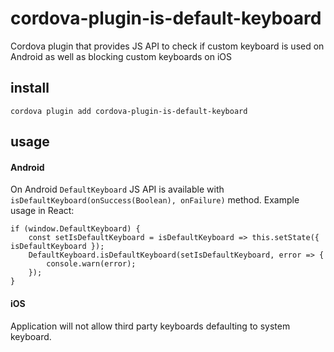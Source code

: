 # cordova-plugin-is-default-keyboard

Cordova plugin that provides JS API to check if custom keyboard is used on Android as well as blocking custom keyboards on iOS

## install

    cordova plugin add cordova-plugin-is-default-keyboard

## usage

#### Android
On Android `DefaultKeyboard` JS API is available with `isDefaultKeyboard(onSuccess(Boolean), onFailure)` method.
Example usage in React:

```
if (window.DefaultKeyboard) {
    const setIsDefaultKeyboard = isDefaultKeyboard => this.setState({ isDefaultKeyboard });
    DefaultKeyboard.isDefaultKeyboard(setIsDefaultKeyboard, error => {
        console.warn(error);
    });
}
```   

#### iOS
Application will not allow third party keyboards defaulting to system keyboard.